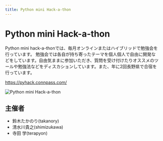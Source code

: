 ```yaml
---
title: Python mini Hack-a-thon
---
```


# Python mini Hack-a-thon

Python mini hack-a-thonでは、毎月オンラインまたはハイブリッドで勉強会を行っています。
勉強会では各自が持ち寄ったテーマを個人個人で自由に開発などをしています。自由気ままに参加いただき、質問を受け付けたりオススメのツールや勉強法などをディスカションしています。また、年に2回長野県で合宿を行っています。  

https://pyhack.connpass.com/

![Python mini Hack-a-thon](/communities/pyhack.png)

## 主催者

- 鈴木たかのり(takanory)
- 清水川貴之(shimizukawa)
- 寺田 学(terapyon)
